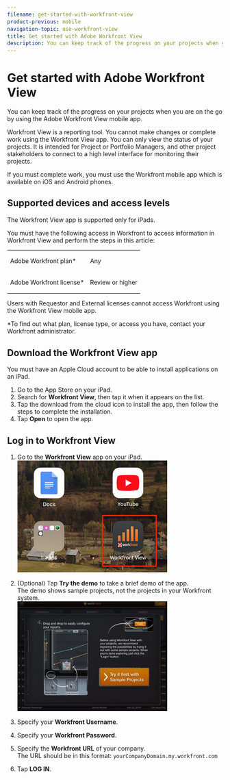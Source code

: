 ```yaml
---
filename: get-started-with-workfront-view
product-previous: mobile
navigation-topic: use-workfront-view
title: Get started with Adobe Workfront View
description: You can keep track of the progress on your projects when you are on the go by using the Adobe Workfront View mobile app.
---
```


# Get started with Adobe Workfront View

You can keep track of the progress on your projects when you are on the go by using the Adobe Workfront View mobile app.

Workfront View is a reporting tool. You cannot make changes or complete work using the Workfront View app. You can only view the status of your projects. It is intended for Project or Portfolio Managers, and other project stakeholders to connect to a high level interface for monitoring their projects.

If you must complete work, you must use the Workfront mobile app which is available on iOS and Android phones.

## Supported devices and access levels

The Workfront View app is supported only for iPads.

You must have the following access in Workfront to access information in Workfront View and perform the steps in this article:

<table> 
 <col> 
 </col> 
 <col> 
 </col> 
 <tbody> 
  <tr> 
   <td role="rowheader">Adobe Workfront plan*</td> 
   <td> <p>Any</p> </td> 
  </tr> 
  <tr> 
   <td role="rowheader">Adobe Workfront license*</td> 
   <td> <p>Review or higher</p> </td> 
  </tr> 
 </tbody> 
</table>

Users with Requestor and External licenses cannot access Workfront using the Workfront View mobile app.

&#42;To find out what plan, license type, or access you have, contact your Workfront administrator.

## Download the Workfront View app

You must have an Apple Cloud account to be able to install applications on an iPad.

1. Go to the App Store on your iPad.
1. Search for **Workfront View**, then tap it when it appears on the list.
1. Tap the download from the cloud icon to install the app, then follow the steps to complete the installation.
1. Tap **Open** to open the app.

## Log in to Workfront View

1. Go to the **Workfront View** app on your iPad.  
   ![workfront_view_app_Adobe.png](assets/workfront-view-app-adobe-350x261.png)

1. (Optional) Tap **Try the demo** to take a brief demo of the app.  
   The demo shows sample projects, not the projects in your Workfront system.  
   ![workfront_view_demo.jpg](assets/workfront-view-demo-350x256.jpg)

1. Specify your **Workfront Username**.
1. Specify your **Workfront Password**.
1. Specify the **Workfront URL** of your company.  
   The URL should be in this format: ```yourCompanyDomain.my.workfront.com```

1. Tap **LOG IN**.

